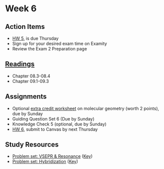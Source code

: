 # Week 6

## Action Items
* [HW 5](https://genchem.science.psu.edu/homework-5-wc), is due Thursday
* Sign up for your desired exam time on Examity
* Review the Exam 2 Preparation page



## [Readings](https://genchem.science.psu.edu)
* Chapter 08.3-08.4
* Chapter 09.1-09.3



## Assignments

- Optional [extra credit worksheet](https://media.ed.science.psu.edu/sites/media/ed/files/documents/ec_molecular_geometry_wc.pdf) on molecular geometry (worth 2 points), due by Sunday
- Guiding Question Set 6 (Due by Sunday)
- Knowledge Check 5 (optional, due by Sunday)
- [HW 6](https://genchem.science.psu.edu/homework-6-wc), submit to Canvas by next Thursday

## Study Resources

- [Problem set: VSEPR & Resonance](https://media.ed.science.psu.edu/sites/media/ed/files/documents/problemset13_vsepr_resonance.pdf) ([Key](https://media.ed.science.psu.edu/sites/media/ed/files/documents/problemset13_vsepr_resonance_key.pdf))
- [Problem set: Hybridization](https://media.ed.science.psu.edu/sites/media/ed/files/documents/problemset14_hybridization.pdf) ([Key](https://media.ed.science.psu.edu/sites/media/ed/files/documents/problemset14_hybridization_0.pdf))
